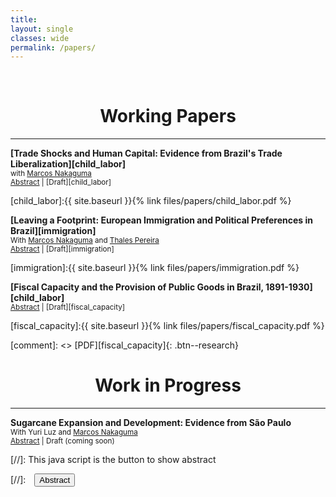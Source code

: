 ```yaml
---
title: 
layout: single
classes: wide
permalink: /papers/
---
```

<br/> 

<!-- Google Tag Manager (noscript) -->
<noscript><iframe src="https://www.googletagmanager.com/ns.html?id=GTM-PNS829G"
height="0" width="0" style="display:none;visibility:hidden"></iframe></noscript>
<!-- End Google Tag Manager (noscript) -->


# <center> Working Papers </center>

- - -

**[Trade Shocks and Human Capital: Evidence from Brazil's Trade Liberalization][child_labor]** <br/>
<small> with [Marcos Nakaguma](https://sites.google.com/view/nakaguma/home) </small> <br/>
<small> <a href="#/" onclick="visib('child_labor')">Abstract</a> | [Draft][child_labor] </small>

<div id="child_labor" style="display: none; text-align: justify; line-height: 1.2" ><small>
This paper studies the medium and long-run effects of Brazil’s 1990s trade liberalization reform on child labor, schooling, and human capital accumulation. Our analysis leverages extensive census and administrative data spanning nearly three decades to examine the effects of two distinct components of the shock that differentially affected the labor market opportunities for adults and children. We find that regions more exposed to child-specific tariff reductions experienced larger declines in child labor, accompanied by larger increases in schooling; opposite results are obtained for regions harder-hit by adult-specific tariff reductions. The effects of the shocks are persistent and always larger in the long-run. Specifically, we show that tariff reductions impacted the human capital accumulated by the cohorts more exposed to the trade liberalization during their formative years. Our results highlight the potential role of human capital in amplifying the impacts of economic shocks.
</small><br><br/></div>

[child_labor]:{{ site.baseurl }}{% link files/papers/child_labor.pdf %}


**[Leaving a Footprint: European Immigration and Political Preferences in Brazil][immigration]** <br/>
<small> With [Marcos Nakaguma](https://sites.google.com/view/nakaguma/home) and [Thales Pereira](https://thaleszp.com/) </small> <br/>
<small> <a href="#/" onclick="visib('immigration')">Abstract</a> | [Draft][immigration] </small>

<div id="immigration" style="display: none; text-align: justify; line-height: 1.2" ><small>
This paper examines the impact of historical immigration on medium- and long-term political outcomes in Brazil. Using a unique dataset containing vote shares from presidential elections at the municipal level from 1955 to 2022, we find that municipalities with a higher share of immigrants in the late nineteenth and early twentieth centuries exhibited increased support for left-wing parties in the first democratic elections in the 1950s. These political preferences persisted in the long run as the country transitioned from a military dictatorship to a democracy in 1985. Our analysis highlights the role of immigrants in urbanization as a mechanism for transmitting values and preferences to the native population.
</small><br><br/></div>

[immigration]:{{ site.baseurl }}{% link files/papers/immigration.pdf %}


**[Fiscal Capacity and the Provision of Public Goods in Brazil, 1891-1930][child_labor]** <br/>
<small> <a href="#/" onclick="visib('fiscal_capacity')">Abstract</a> | [Draft][fiscal_capacity] </small>

<div id="fiscal_capacity" style="display: none; text-align: justify; line-height: 1.2" ><small>
This paper examines the impact of agricultural booms on tax collection and public goods provision in Brazilian municipalities during the First Republic (1891-1930). We build a unique yearly panel dataset on public finance outcomes and employ a panel estimation approach that leverages exogenous variation in land suitability to estimate the impacts of coffee price fluctuations on the development of fiscal institutions in São Paulo. Our results reveal a strong positive relationship between coffee price booms and local tax collection between 1898 and 1928. Revenue increases primarily originated from indirect taxes on goods, services, and wealth transfers, imposing a disproportionate burden on the poorest individuals. We also document that exposure to coffee booms was associated with higher investments in public goods and services. These findings contribute to our understanding of how agricultural booms, coupled with the fiscal federalism structure of the 1891 constitution, influenced the capacity of Brazilian municipalities to establish tax systems that generate revenue from diverse sources.
</small><br><br/></div>

[fiscal_capacity]:{{ site.baseurl }}{% link files/papers/fiscal_capacity.pdf %}

[comment]: <> [PDF][fiscal_capacity]{: .btn--research}


# <center> Work in Progress </center>

- - -

**Sugarcane Expansion and Development: Evidence from São Paulo** <br/>
<small> With Yuri Luz and [Marcos Nakaguma](https://sites.google.com/view/nakaguma/home) </small> <br/>
<small> <a href="#/" onclick="visib('sugarcane')">Abstract</a> | Draft (coming soon) </small>

<div id="sugarcane" style="display: none; text-align: justify; line-height: 1.2" ><small>
This paper studies the impacts of sugarcane expansion on socioeconomic indicators in the Brazilian state of São Paulo, where the harvested area doubled in ten years. Using data from São Paulo municipalities and exploiting soil- and climate-induced variation in agricultural production patterns, we find that localities where sugarcane expanded experienced restructuring of the local agriculture sector from pasture lands to temporary crops. We also document a structural transformation in economic activity towards manufacturing and a faster increase in income per capita. 
</small><br><br/></div>





[//]: This java script is the button to show abstract
<script>
 function visib(id) {
  var x = document.getElementById(id);
  if (x.style.display === "block") {
    x.style.display = "none";
  } else {
    x.style.display = "block";
  }
}
</script>

[//]:&emsp;<button onclick="visib('polariz')" class="btn btn--inverse btn--small">Abstract</button>